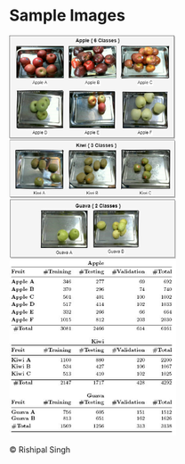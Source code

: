# Sample Images 
<img src="https://github.com/95rishipal/Spike/blob/master/Images/Sample_Images.png" alt="Sample Images" width="300" >

<img src="https://github.com/95rishipal/Spike/blob/master/Images/capture5.JPG" alt="Distribution Table" width="300" >

<span>&#169; Rishipal Singh</span>
